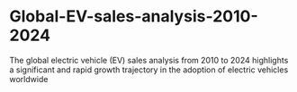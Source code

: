 # Global-EV-sales-analysis-2010-2024
The global electric vehicle (EV) sales analysis from 2010 to 2024 highlights a significant and rapid growth trajectory in the adoption of electric vehicles worldwide

